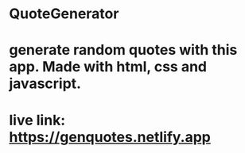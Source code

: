 ﻿# QuoteGenerator
# generate random quotes with this app. Made with html, css and javascript.

# live link: https://genquotes.netlify.app
